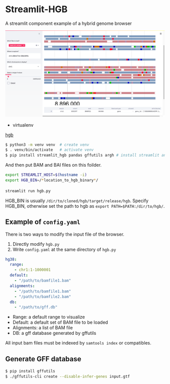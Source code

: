 # Streamlit-HGB

A streamlit component example of a hybrid genome browser

![streamlit](Streamlit.png)

* virtualenv

[hgb](https://github.com/6br/hgb) 

```bash
$ python3 -m venv venv  # create venv
$ . venv/bin/activate   # activate venv
$ pip install streamlit_hgb pandas gffutils argh # install streamlit and dependencies
```

And then put BAM and BAI files on this foilder.

```bash
export STREAMLIT_HOST=$(hostname -i)
export HGB_BIN=/*location_to_hgb_binary*/

streamlit run hgb.py 
```

HGB_BIN is usually `/dir/to/cloned/hgb/target/release/hgb`. Specify HGB_BIN, otherwise set the path to hgb as `export PATH=$PATH:/dir/to/hgb/`.

## Example of `config.yaml`

There is two ways to modify the input file of the browser.

1. Directly modify `hgb.py`
2. Write `config.yaml` at the same directory of `hgb.py`

```yaml
hg38:
  range: 
    - chr1:1-1000001
  default:
    - "/path/to/bamfile1.bam"
  alignments: 
    - "/path/to/bamfile1.bam"
    - "/path/to/bamfile2.bam"
  db:
    - "/path/to/gff.db"
```

* Range: a default range to visualize
* Default: a default set of BAM file to be loaded
* Alignments: a list of BAM file
* DB: a gff database generated by gffutils

All input bam files must be indexed by `samtools index` or compatibles.

## Generate GFF database

```bash
$ pip install gffutils
$ ./gffutils-cli create --disable-infer-genes input.gtf
```

